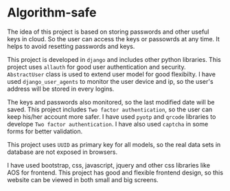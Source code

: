 # Algorithm-safe
The idea of this project is based on storing passwords and other useful keys in cloud. So the user can access the keys or passowrds at any time. It helps to avoid resetting passwords and keys.

This project is developed in `django` and includes other python libraries. This project uses `allauth` for good user authentication and security. `AbstractUser` class is used to extend user model for good flexibilty. I have used `django_user_agents` to monitor the user device and ip, so the user's address will be stored in every logins.

The keys and passwords also monitored, so the last modified date will be saved. This project includes `Two factor authentication`, so the user can keep his/her account more safer. I have used `pyotp` and `qrcode` libraries to develope `Two factor authentication`. I have also used `captcha` in some forms for better validation.

This project uses `UUID` as primary key for all models, so the real data sets in database are not exposed in browsers.

I have used bootstrap, css, javascript, jquery and other css libraries like AOS for frontend. This project has good and flexible frontend design, so this website can be viewed in both small and big screens.
